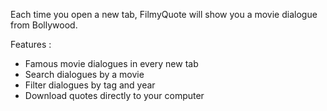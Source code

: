 Each time you open a new tab, FilmyQuote will show you a movie dialogue from Bollywood.

Features :  
- Famous movie dialogues in every new tab
- Search dialogues by a movie
- Filter dialogues by tag and year
- Download quotes directly to your computer
